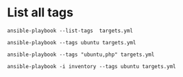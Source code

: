 # List all tags
```
ansible-playbook --list-tags  targets.yml
```

```
ansible-playbook --tags ubuntu targets.yml
```

```
ansible-playbook --tags "ubuntu,php" targets.yml
```

```
ansible-playbook -i inventory --tags ubuntu targets.yml
```